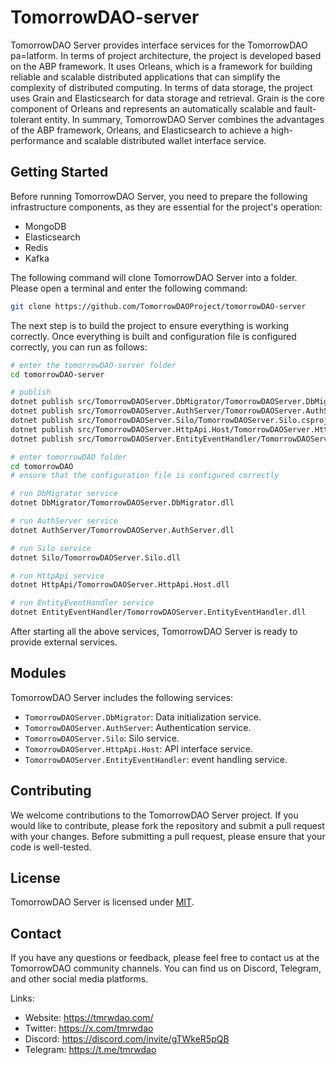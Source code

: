 # TomorrowDAO-server

TomorrowDAO Server provides interface services for the TomorrowDAO pa=latform. In terms of project architecture, the project is developed based on the ABP framework. It uses Orleans, which is a framework for building reliable and scalable distributed applications that can simplify the complexity of distributed computing. In terms of data storage, the project uses Grain and Elasticsearch for data storage and retrieval. Grain is the core component of Orleans and represents an automatically scalable and fault-tolerant entity. In summary, TomorrowDAO Server combines the advantages of the ABP framework, Orleans, and Elasticsearch to achieve a high-performance and scalable distributed wallet interface service.
## Getting Started

Before running TomorrowDAO Server, you need to prepare the following infrastructure components, as they are essential for the project's operation:
* MongoDB
* Elasticsearch
* Redis
* Kafka

The following command will clone TomorrowDAO Server into a folder. Please open a terminal and enter the following command:
```Bash
git clone https://github.com/TomorrowDAOProject/tomorrowDAO-server
```

The next step is to build the project to ensure everything is working correctly. Once everything is built and configuration file is configured correctly, you can run as follows:

```Bash
# enter the tomorrowDAO-server folder
cd tomorrowDAO-server

# publish
dotnet publish src/TomorrowDAOServer.DbMigrator/TomorrowDAOServer.DbMigrator.csproj -o tomorrowDAO/DbMigrator
dotnet publish src/TomorrowDAOServer.AuthServer/TomorrowDAOServer.AuthServer.csproj -o tomorrowDAO/AuthServer
dotnet publish src/TomorrowDAOServer.Silo/TomorrowDAOServer.Silo.csproj -o tomorrowDAO/Silo
dotnet publish src/TomorrowDAOServer.HttpApi.Host/TomorrowDAOServer.HttpApi.Host.csproj -o tomorrowDAO/HttpApi
dotnet publish src/TomorrowDAOServer.EntityEventHandler/TomorrowDAOServer.EntityEventHandler.csproj -o tomorrowDAO/EntityEventHandler

# enter tomorrowDAO folder
cd tomorrowDAO
# ensure that the configuration file is configured correctly

# run DbMigrator service
dotnet DbMigrator/TomorrowDAOServer.DbMigrator.dll

# run AuthServer service
dotnet AuthServer/TomorrowDAOServer.AuthServer.dll

# run Silo service
dotnet Silo/TomorrowDAOServer.Silo.dll

# run HttpApi service
dotnet HttpApi/TomorrowDAOServer.HttpApi.Host.dll

# run EntityEventHandler service
dotnet EntityEventHandler/TomorrowDAOServer.EntityEventHandler.dll
```

After starting all the above services, TomorrowDAO Server is ready to provide external services.

## Modules

TomorrowDAO Server includes the following services:

- `TomorrowDAOServer.DbMigrator`: Data initialization service.
- `TomorrowDAOServer.AuthServer`: Authentication service.
- `TomorrowDAOServer.Silo`: Silo service.
- `TomorrowDAOServer.HttpApi.Host`: API interface service.
- `TomorrowDAOServer.EntityEventHandler`: event handling service.

## Contributing

We welcome contributions to the TomorrowDAO Server project. If you would like to contribute, please fork the repository and submit a pull request with your changes. Before submitting a pull request, please ensure that your code is well-tested.


## License

TomorrowDAO Server is licensed under [MIT](https://github.com/TomorrowDAOProject/tomorrowDAO-server/blob/master/LICENSE).

## Contact

If you have any questions or feedback, please feel free to contact us at the TomorrowDAO community channels. You can find us on Discord, Telegram, and other social media platforms.

Links:

- Website: https://tmrwdao.com/
- Twitter: https://x.com/tmrwdao
- Discord: https://discord.com/invite/gTWkeR5pQB
- Telegram: https://t.me/tmrwdao